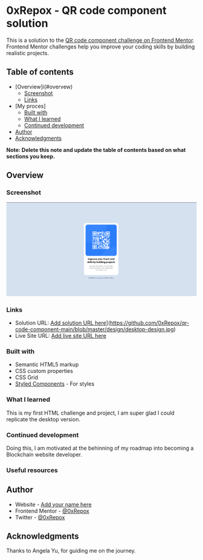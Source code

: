 # 0xRepox - QR code component solution

This is a solution to the [QR code component challenge on Frontend Mentor](https://www.frontendmentor.io/challenges/qr-code-component-iux_sIO_H). Frontend Mentor challenges help you improve your coding skills by building realistic projects. 

## Table of contents

- [Overview]i(#overvew)
  - [Screenshot](#screenshot)
  - [Links](#links)
- [My proces]
  - [Built with](#built-with)
  - [What I learned](#what-i-learned)
  - [Continued development](#continued-development)
- [Author](#author)
- [Acknowledgments](#acknowledgments)

**Note: Delete this note and update the table of contents based on what sections you keep.**

## Overview

### Screenshot

![](https://github.com/0xRepox/qr-code-component-main/blob/master/images/Screenshot.png)



### Links

- Solution URL: [Add solution URL here]([https://your-solution-url.com)](https://github.com/0xRepox/qr-code-component-main/blob/master/design/desktop-design.jpg)
- Live Site URL: [Add live site URL here]([https://your-live-site-url.com](https://0xrepox.github.io/qr-code-component-main/))


### Built with

- Semantic HTML5 markup
- CSS custom properties
- CSS Grid
- [Styled Components](https://styled-components.com/) - For styles

### What I learned

This is my first HTML challenge and project, I am super glad I could replicate the desktop version.

### Continued development

Doing this, I am motivated at the behinning of my roadmap into becoming a Blockchain website developer.


### Useful resources


## Author

- Website - [Add your name here](https://www.your-site.com)
- Frontend Mentor - [@0xRepox](https://www.frontendmentor.io/profile/0xRepox)
- Twitter - [@0xRepox](https://www.twitter.com/0xRepox)

## Acknowledgments

Thanks to Angela Yu, for guiding me on the journey.

